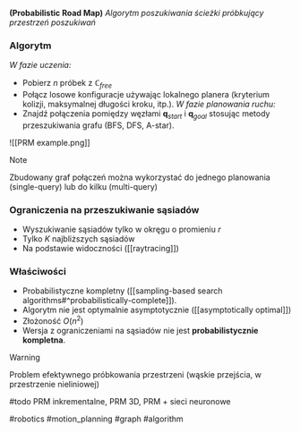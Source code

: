 **(Probabilistic Road Map)**
*Algorytm poszukiwania ścieżki próbkujący przestrzeń poszukiwań*

### Algorytm
*W fazie uczenia:*
- Pobierz $n$ próbek z $\mathbb{C}_{free}$
- Połącz losowe konfiguracje używając lokalnego planera (kryterium kolizji, maksymalnej długości kroku, itp.).
*W fazie planowania ruchu:*
- Znajdź połączenia pomiędzy węzłami $\mathbf{q}_{start}$ i $\mathbf{q}_{goal}$ stosując metody przeszukiwania grafu (BFS, DFS, A-star).

![[PRM example.png]]

>[!NOTE]
> Zbudowany graf połączeń można wykorzystać do jednego planowania (single-query) lub do kilku (multi-query)

### Ograniczenia na przeszukiwanie sąsiadów
- Wyszukiwanie sąsiadów tylko w okręgu o promieniu $r$
- Tylko $K$ najbliższych sąsiadów
- Na podstawie widoczności ([[raytracing]])
### Właściwości
- Probabilistyczne kompletny ([[sampling-based search algorithms#^probabilistically-complete]]).
- Algorytm nie jest optymalnie asymptotycznie ([[asymptotically optimal]])
- Złożoność $O(n^2)$
- Wersja z ograniczeniami na sąsiadów nie jest **probabilistycznie kompletna**.

>[!WARNING]
> Problem efektywnego próbkowania przestrzeni (wąskie przejścia, w przestrzenie nieliniowej)
> 

#todo PRM inkrementalne, PRM 3D, PRM + sieci neuronowe

#robotics #motion_planning #graph #algorithm 
